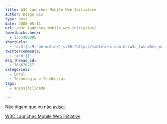 ```yaml
---
title: W3C Launches Mobile Web Initiative
author: Diego Eis
type: post
date: 2005-05-11
url: /w3c_launches_mobile_web_initiative/
tweetbackscheck:
  - 1355480895
shorturls:
  - 'a:3:{s:9:"permalink";s:58:"http://tableless.com.br/w3c_launches_mobile_web_initiative";s:7:"tinyurl";s:26:"http://tinyurl.com/3u2ex2q";s:4:"isgd";s:19:"http://is.gd/H3RIcm";}'
twittercomments:
  - 'a:0:{}'
dsq_thread_id:
  - 764676257
categories:
  - Geral
  - Tecnologia e Tendências
tags:
  - acessibilidade

---
```

Não digam que eu não [avisei][1].
               
[W3C Launches Mobile Web Initiative][2]

 [1]: http://tableless.com.br/?em_qualquer_lugar_com_qualquer_dispositivo
 [2]: http://www.w3.org/News/2005#item64